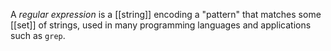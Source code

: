 A *regular expression* is a [[string]] encoding a "pattern" that matches some [[set]] of strings, used in many programming languages and applications such as `grep`. 